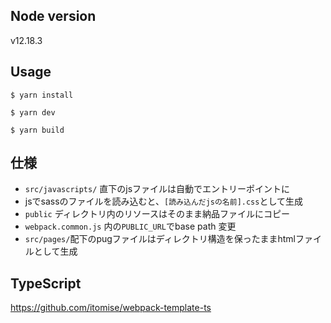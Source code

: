## Node version
v12.18.3

## Usage
`$ yarn install`

`$ yarn dev`

`$ yarn build`

## 仕様
- `src/javascripts/` 直下のjsファイルは自動でエントリーポイントに
- jsでsassのファイルを読み込むと、`[読み込んだjsの名前].css`として生成
- `public` ディレクトリ内のリソースはそのまま納品ファイルにコピー
- `webpack.common.js` 内の`PUBLIC_URL`でbase path 変更
- `src/pages/`配下のpugファイルはディレクトリ構造を保ったままhtmlファイルとして生成

## TypeScript
https://github.com/itomise/webpack-template-ts
